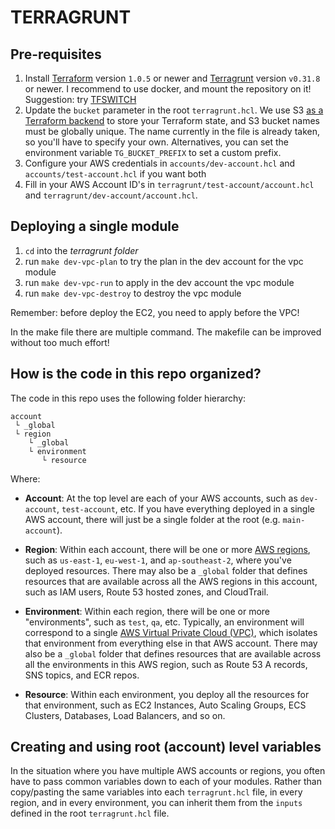 # TERRAGRUNT

## Pre-requisites

1. Install [Terraform](https://www.terraform.io/) version `1.0.5` or newer and
   [Terragrunt](https://github.com/gruntwork-io/terragrunt) version `v0.31.8` or newer. I recommend to use docker, and mount the repository on it!
   Suggestion: try [TFSWITCH](https://tfswitch.warrensbox.com/)
2. Update the `bucket` parameter in the root `terragrunt.hcl`. We use S3 [as a Terraform
   backend](https://www.terraform.io/docs/backends/types/s3.html) to store your
   Terraform state, and S3 bucket names must be globally unique. The name currently in
   the file is already taken, so you'll have to specify your own. Alternatives, you can
   set the environment variable `TG_BUCKET_PREFIX` to set a custom prefix.
3. Configure your AWS credentials in `accounts/dev-account.hcl` and `accounts/test-account.hcl` if you want both
4. Fill in your AWS Account ID's in `terragrunt/test-account/account.hcl` and `terragrunt/dev-account/account.hcl`.

## Deploying a single module

1. `cd` into the _terragrunt folder_
2. run `make dev-vpc-plan` to try the plan in the dev account for the vpc module
3. run `make dev-vpc-run` to apply in the dev account the vpc module
4. run `make dev-vpc-destroy` to destroy the vpc module

Remember: before deploy the EC2, you need to apply before the VPC!

In the make file there are multiple command. The makefile can be improved without too much effort!

## How is the code in this repo organized?

The code in this repo uses the following folder hierarchy:

```
account
 └ _global
 └ region
    └ _global
    └ environment
       └ resource
```

Where:

- **Account**: At the top level are each of your AWS accounts, such as `dev-account`, `test-account`,
  etc. If you have everything deployed in a single AWS account, there will just be a single folder at the root (e.g.
  `main-account`).

- **Region**: Within each account, there will be one or more [AWS
  regions](http://docs.aws.amazon.com/AWSEC2/latest/UserGuide/using-regions-availability-zones.html), such as
  `us-east-1`, `eu-west-1`, and `ap-southeast-2`, where you've deployed resources. There may also be a `_global`
  folder that defines resources that are available across all the AWS regions in this account, such as IAM users,
  Route 53 hosted zones, and CloudTrail.

- **Environment**: Within each region, there will be one or more "environments", such as `test`, `qa`, etc. Typically,
  an environment will correspond to a single [AWS Virtual Private Cloud (VPC)](https://aws.amazon.com/vpc/), which
  isolates that environment from everything else in that AWS account. There may also be a `_global` folder
  that defines resources that are available across all the environments in this AWS region, such as Route 53 A records,
  SNS topics, and ECR repos.

- **Resource**: Within each environment, you deploy all the resources for that environment, such as EC2 Instances, Auto
  Scaling Groups, ECS Clusters, Databases, Load Balancers, and so on.

## Creating and using root (account) level variables

In the situation where you have multiple AWS accounts or regions, you often have to pass common variables down to each
of your modules. Rather than copy/pasting the same variables into each `terragrunt.hcl` file, in every region, and in
every environment, you can inherit them from the `inputs` defined in the root `terragrunt.hcl` file.
